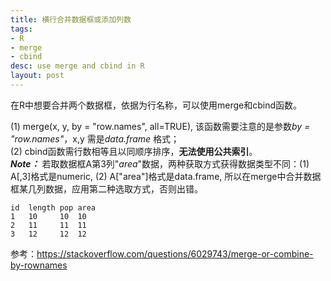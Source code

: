 ```yaml
---
title: 横行合并数据框或添加列数
tags:
- R
- merge
- cbind
desc: use merge and cbind in R
layout: post
---
```


在R中想要合并两个数据框，依据为行名称，可以使用merge和cbind函数。    

(1) merge(x, y, by = "row.names", all=TRUE), 该函数需要注意的是参数*by = "row.names"*，x,y 需是*data.frame* 格式；   
(2) cbind函数需行数相等且以同顺序排序，**无法使用公共索引**。   
***Note：*** 若取数据框A第3列"*area*"数据，两种获取方式获得数据类型不同：(1) A[,3]格式是numeric, (2) A["area"]格式是data.frame, 所以在merge中合并数据框某几列数据，应用第二种选取方式，否则出错。
```
id  length pop area
1   10     10  10
2   11     11  11
3   12     12  12
``` 

参考：https://stackoverflow.com/questions/6029743/merge-or-combine-by-rownames